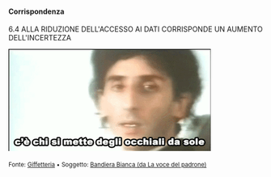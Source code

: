 #### Corrispondenza

<span class="tesi">6.4 ALLA RIDUZIONE DELL'ACCESSO AI DATI CORRISPONDE UN AUMENTO DELL'INCERTEZZA</span>

![Battiato](../assets/images/battialong.gif ':size=450x100%')

<small> Fonte: [Giffetteria](http://giffetteria.it/gif/franco-battiato-11/) • Soggetto: [Bandiera Bianca (da La voce del padrone)](https://it.wikipedia.org/wiki/La_voce_del_padrone_(album)#Bandiera_bianca)</small>
